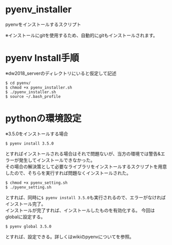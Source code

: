 # pyenv_installer
pyenvをインストールするスクリプト  

※インストールにgitを使用するため、自動的にgitもインストールされます。  


# pyenv Install手順
※dw2018_serverのディレクトリにいると仮定して記述

    $ cd pyenv/
    $ chmod +x pyenv_installer.sh
    $ ./pyenv_installer.sh
    $ source ~/.bash_profile


# pythonの環境設定
※3.5.0をインストールする場合

    $ pyenv install 3.5.0

とすればインストールされる場合はそれで問題ないが、当方の環境では警告&エラーが発生してインストールできなかった。  
その場合の解決策として必要なライブラリをインストールするスクリプトを用意したので、そちらを実行すれば問題なくインストールされた。  

    $ chmod +x pyenv_setting.sh
    $ ./pyenv_setting.sh

とすれば、同時に`$ pyenv install 3.5.0`も実行されるので、エラーがなければインストール完了。  
インストールが完了すれば、インストールしたものを有効化する。
今回はglobalに設定する。

    $ pyenv global 3.5.0

とすれば、設定できる。詳しくはwikiのpyenvについてを参照。
